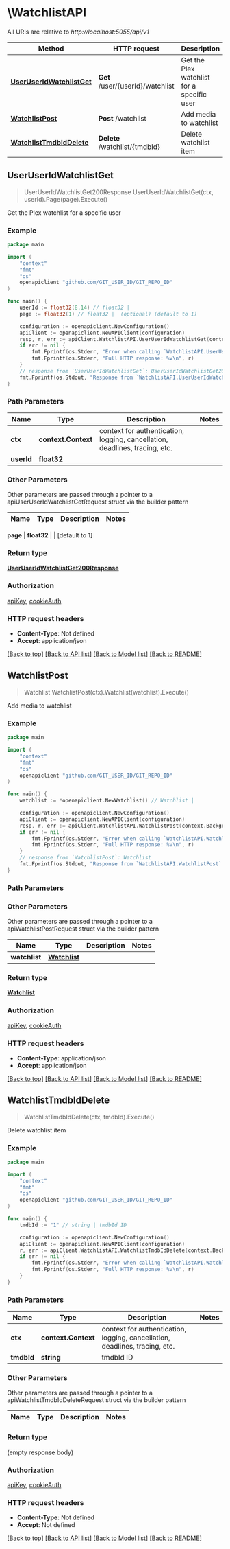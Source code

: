 # \WatchlistAPI

All URIs are relative to *http://localhost:5055/api/v1*

Method | HTTP request | Description
------------- | ------------- | -------------
[**UserUserIdWatchlistGet**](WatchlistAPI.md#UserUserIdWatchlistGet) | **Get** /user/{userId}/watchlist | Get the Plex watchlist for a specific user
[**WatchlistPost**](WatchlistAPI.md#WatchlistPost) | **Post** /watchlist | Add media to watchlist
[**WatchlistTmdbIdDelete**](WatchlistAPI.md#WatchlistTmdbIdDelete) | **Delete** /watchlist/{tmdbId} | Delete watchlist item



## UserUserIdWatchlistGet

> UserUserIdWatchlistGet200Response UserUserIdWatchlistGet(ctx, userId).Page(page).Execute()

Get the Plex watchlist for a specific user



### Example

```go
package main

import (
	"context"
	"fmt"
	"os"
	openapiclient "github.com/GIT_USER_ID/GIT_REPO_ID"
)

func main() {
	userId := float32(8.14) // float32 | 
	page := float32(1) // float32 |  (optional) (default to 1)

	configuration := openapiclient.NewConfiguration()
	apiClient := openapiclient.NewAPIClient(configuration)
	resp, r, err := apiClient.WatchlistAPI.UserUserIdWatchlistGet(context.Background(), userId).Page(page).Execute()
	if err != nil {
		fmt.Fprintf(os.Stderr, "Error when calling `WatchlistAPI.UserUserIdWatchlistGet``: %v\n", err)
		fmt.Fprintf(os.Stderr, "Full HTTP response: %v\n", r)
	}
	// response from `UserUserIdWatchlistGet`: UserUserIdWatchlistGet200Response
	fmt.Fprintf(os.Stdout, "Response from `WatchlistAPI.UserUserIdWatchlistGet`: %v\n", resp)
}
```

### Path Parameters


Name | Type | Description  | Notes
------------- | ------------- | ------------- | -------------
**ctx** | **context.Context** | context for authentication, logging, cancellation, deadlines, tracing, etc.
**userId** | **float32** |  | 

### Other Parameters

Other parameters are passed through a pointer to a apiUserUserIdWatchlistGetRequest struct via the builder pattern


Name | Type | Description  | Notes
------------- | ------------- | ------------- | -------------

 **page** | **float32** |  | [default to 1]

### Return type

[**UserUserIdWatchlistGet200Response**](UserUserIdWatchlistGet200Response.md)

### Authorization

[apiKey](../README.md#apiKey), [cookieAuth](../README.md#cookieAuth)

### HTTP request headers

- **Content-Type**: Not defined
- **Accept**: application/json

[[Back to top]](#) [[Back to API list]](../README.md#documentation-for-api-endpoints)
[[Back to Model list]](../README.md#documentation-for-models)
[[Back to README]](../README.md)


## WatchlistPost

> Watchlist WatchlistPost(ctx).Watchlist(watchlist).Execute()

Add media to watchlist

### Example

```go
package main

import (
	"context"
	"fmt"
	"os"
	openapiclient "github.com/GIT_USER_ID/GIT_REPO_ID"
)

func main() {
	watchlist := *openapiclient.NewWatchlist() // Watchlist | 

	configuration := openapiclient.NewConfiguration()
	apiClient := openapiclient.NewAPIClient(configuration)
	resp, r, err := apiClient.WatchlistAPI.WatchlistPost(context.Background()).Watchlist(watchlist).Execute()
	if err != nil {
		fmt.Fprintf(os.Stderr, "Error when calling `WatchlistAPI.WatchlistPost``: %v\n", err)
		fmt.Fprintf(os.Stderr, "Full HTTP response: %v\n", r)
	}
	// response from `WatchlistPost`: Watchlist
	fmt.Fprintf(os.Stdout, "Response from `WatchlistAPI.WatchlistPost`: %v\n", resp)
}
```

### Path Parameters



### Other Parameters

Other parameters are passed through a pointer to a apiWatchlistPostRequest struct via the builder pattern


Name | Type | Description  | Notes
------------- | ------------- | ------------- | -------------
 **watchlist** | [**Watchlist**](Watchlist.md) |  | 

### Return type

[**Watchlist**](Watchlist.md)

### Authorization

[apiKey](../README.md#apiKey), [cookieAuth](../README.md#cookieAuth)

### HTTP request headers

- **Content-Type**: application/json
- **Accept**: application/json

[[Back to top]](#) [[Back to API list]](../README.md#documentation-for-api-endpoints)
[[Back to Model list]](../README.md#documentation-for-models)
[[Back to README]](../README.md)


## WatchlistTmdbIdDelete

> WatchlistTmdbIdDelete(ctx, tmdbId).Execute()

Delete watchlist item



### Example

```go
package main

import (
	"context"
	"fmt"
	"os"
	openapiclient "github.com/GIT_USER_ID/GIT_REPO_ID"
)

func main() {
	tmdbId := "1" // string | tmdbId ID

	configuration := openapiclient.NewConfiguration()
	apiClient := openapiclient.NewAPIClient(configuration)
	r, err := apiClient.WatchlistAPI.WatchlistTmdbIdDelete(context.Background(), tmdbId).Execute()
	if err != nil {
		fmt.Fprintf(os.Stderr, "Error when calling `WatchlistAPI.WatchlistTmdbIdDelete``: %v\n", err)
		fmt.Fprintf(os.Stderr, "Full HTTP response: %v\n", r)
	}
}
```

### Path Parameters


Name | Type | Description  | Notes
------------- | ------------- | ------------- | -------------
**ctx** | **context.Context** | context for authentication, logging, cancellation, deadlines, tracing, etc.
**tmdbId** | **string** | tmdbId ID | 

### Other Parameters

Other parameters are passed through a pointer to a apiWatchlistTmdbIdDeleteRequest struct via the builder pattern


Name | Type | Description  | Notes
------------- | ------------- | ------------- | -------------


### Return type

 (empty response body)

### Authorization

[apiKey](../README.md#apiKey), [cookieAuth](../README.md#cookieAuth)

### HTTP request headers

- **Content-Type**: Not defined
- **Accept**: Not defined

[[Back to top]](#) [[Back to API list]](../README.md#documentation-for-api-endpoints)
[[Back to Model list]](../README.md#documentation-for-models)
[[Back to README]](../README.md)

